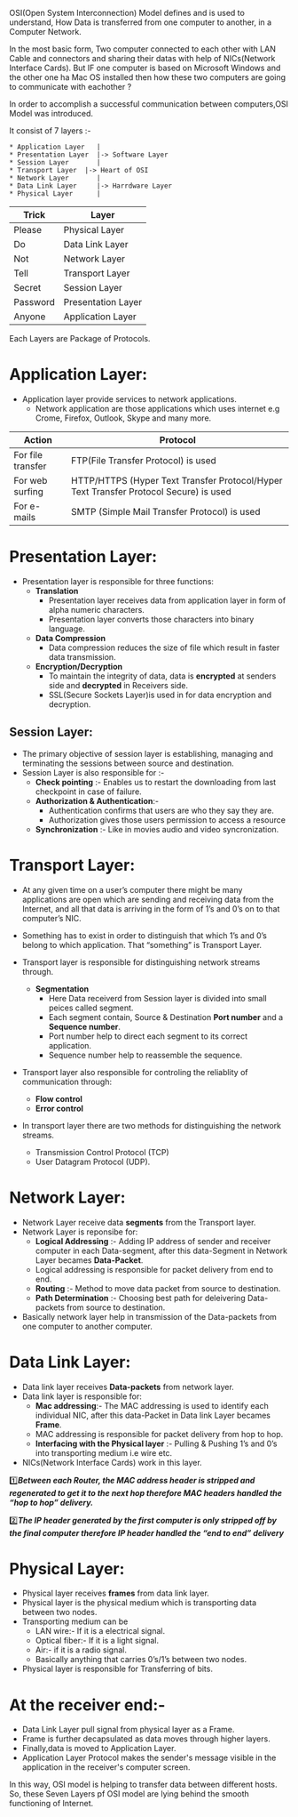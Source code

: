 OSI(Open System Interconnection) Model defines and is used to understand, How Data is transferred from one computer to another, in a Computer Network. 

In the most basic form, Two computer connected to each other with LAN Cable and connectors and sharing their datas with help of NICs(Network Interface Cards). But IF one computer is based on Microsoft Windows and the other one ha Mac OS installed then how these two computers are going to communicate with eachother ? 

In order to accomplish a successful communication between computers,OSI Model was introduced.

It consist of 7 layers :- 
```
* Application Layer   |
* Presentation Layer  |-> Software Layer
* Session Layer       |
* Transport Layer  |-> Heart of OSI
* Network Layer       |
* Data Link Layer     |-> Harrdware Layer
* Physical Layer      |
```
| Trick|Layer|
------|-------
|Please|Physical Layer|
|Do|Data Link Layer|
|Not|Network Layer|
|Tell|Transport Layer|
|Secret|Session Layer| 
|Password|Presentation Layer|
|Anyone|Application Layer|

Each Layers are Package of Protocols.

# Application Layer:

* Application layer provide services to network applications.
   * Network application are those applications which uses internet e.g Crome, Firefox, Outlook, Skype and many more.
 
| Action|Protocol|
--------|---------
|For file transfer|FTP(File Transfer Protocol) is used|
|For  web surfing|HTTP/HTTPS (Hyper Text Transfer Protocol/Hyper Text Transfer Protocol Secure) is used|
|For  e-mails |SMTP (Simple Mail Transfer Protocol) is used|

# Presentation Layer:

* Presentation layer is responsible for three functions:
  * **Translation**
    *  Presentation layer receives data from application layer in form of alpha numeric characters.
    *  Presentation layer converts those characters into binary language.
  * **Data Compression**
     * Data compression reduces the size of file which result in faster data transmission.
  * **Encryption/Decryption**
     * To maintain the integrity of data, data is **encrypted** at senders side and **decrypted** in Receivers side. 
     * SSL(Secure Sockets Layer)is used in for data encryption and decryption.

## Session Layer:

* The primary objective of session layer is establishing, managing and terminating the sessions between source and destination.
* Session Layer is also responsible for :- 
   * **Check pointing** :- Enables us to restart the downloading from last checkpoint in case of failure.
   * **Authorization & Authentication**:-
       * Authentication confirms that users are who they say they are. 
       * Authorization gives those users permission to access a resource
   * **Synchronization** :- Like in movies audio and video syncronization.

# Transport Layer:

* At any given time on a user’s computer there might be many applications are open which are sending and receiving data from the Internet, and all that data is arriving in the form of 1’s and 0’s on to that computer’s NIC.
* Something has to exist in order to distinguish that which 1’s and 0’s belong to which application. That “something” is Transport Layer.
* Transport layer is responsible for distinguishing network streams through.
    * **Segmentation**
        * Here Data receiverd from Session layer is divided into small peices called segment.
        * Each segment contain, Source & Destination **Port number** and a **Sequence number**.
        * Port number help to direct each segment to its correct application.
        * Sequence number help to reassemble the sequence.

* Transport layer also responsible for controling the reliablity of communication through:
     * **Flow control**
     * **Error control**
 * In transport layer there are two methods for distinguishing the network streams.
    * Transmission Control Protocol (TCP)
    * User Datagram Protocol (UDP).
 
# Network Layer:

* Network Layer receive data **segments** from the Transport layer. 
* Network Layer is reponsibe for:
   * **Logical Addressing** :-  Adding IP address of sender and receiver computer in each Data-segment, after this data-Segment in Network Layer becames **Data-Packet**.
   * Logical addressing is responsible for packet delivery from end to end.
   * **Routing** :- Method to move data packet from source to destination.
   * **Path Determination** :- Choosing best path for deleivering  Data-packets from source to destination.
* Basically network layer help in transmission of the Data-packets from one computer to another computer.

# Data Link Layer:

* Data link layer receives **Data-packets** from network layer.
* Data link layer is responsible for:
    * **Mac addressing**:- The MAC addressing is used to identify each individual NIC, after this data-Packet in Data link Layer becames **Frame**.
    *  MAC addressing is responsible for packet delivery from hop to hop.
    * **Interfacing with the Physical layer** :- Pulling & Pushing 1’s and 0’s into transporting medium i.e wire etc.
* NICs(Network Interface Cards) work in this layer.

1️⃣***Between each Router, the MAC address header is stripped and regenerated to get it to the next hop therefore MAC headers handled the “hop to hop” delivery.***

2️⃣***The IP header generated by the first computer is only stripped off by the final computer therefore IP header handled the “end to end” delivery***

# Physical Layer:
* Physical layer receives **frames** from data link layer.
* Physical layer is the physical medium which is transporting data between two nodes. 
* Transporting medium can be  
    * LAN wire:- If it is a electrical signal.
    * Optical fiber:- If it is a light signal.
    * Air:- if it is a radio signal.
    * Basically anything that carries 0’s/1’s between two nodes.
* Physical layer is responsible for Transferring of bits. 

# At the receiver end:-
* Data Link Layer pull signal from physical layer as a Frame.
* Frame is further decapsulated as data moves through higher layers. 
* Finally,data is moved to Application Layer. 
* Application Layer Protocol makes the sender's message visible in the application in the receiver's computer screen.




In this way, OSI model is helping to transfer data between different hosts. So, these Seven Layers pf OSI model are lying behind the smooth functioning of Internet.
